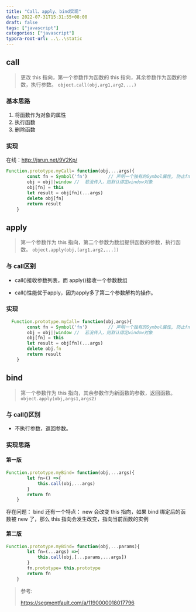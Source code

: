 ```yaml
---
title: "Call、apply、bind实现"
date: 2022-07-31T15:31:55+08:00
draft: false
tags: ["javascript"]
categories: ["javascript"]
typora-root-url: ..\..\static
---
```


## call

> 更改 this 指向，第一个参数作为函数的 this 指向，其余参数作为函数的参数，执行参数。
> `object.call(obj,arg1,arg2,...)`

### 基本思路

1. 将函数作为对象的属性
2. 执行函数
3. 删除函数

### 实现

在线：http://jsrun.net/9V2Kp/

```javascript
Function.prototype.myCall= function(obj,...args){
        const fn = Symbol('fn')        // 声明一个独有的Symbol属性, 防止fn覆盖已有属性
        obj = obj||window //  若没传入，则默认绑定window对象
        obj[fn] = this
        let result = obj[fn](...args)
        delete obj[fn]
        return result
    }
```

## apply

> 第一个参数作为 this 指向，第二个参数为数组提供函数的参数，执行函数。
> `object.apply(obj,[arg1,arg2,...])`

### 与 call区别

- call()接收参数列表，而 apply()接收一个参数数组

- call()性能优于apply，因为apply多了第二个参数解构的操作。

### 实现

```javascript
  Function.prototype.myCall= function(obj,args){
        const fn = Symbol('fn')        // 声明一个独有的Symbol属性, 防止fn覆盖已有属性
        obj = obj||window //  若没传入，则默认绑定window对象
        obj[fn] = this
        let result = obj[fn](...args)
        delete obj.fn
        return result
    }
```

## bind

> 第一个参数作为 this 指向，其余参数作为新函数的参数，返回函数。
> `object.apply(obj,args1,args2)`

### 与 call()区别

- 不执行参数，返回参数。

### 实现思路

#### 第一版

```javascript
Function.prototype.myBind= function(obj,...args){
        let fn=() =>{
            this.call(obj,...args)
        }
        return fn
    }
```

存在问题：
bind 还有一个特点： new 会改变 this 指向，如果 bind 绑定后的函数被 new 了，那么 this 指向会发生改变，指向当前函数的实例

#### 第二版

```javascript
Function.prototype.myBind= function(obj,...params){
        let fn=(...args) =>{
            this.call(obj,[...params,...args])
        }
        fn.prototype= this.prototype
        return fn
    }
```



> 参考:
>
> https://segmentfault.com/a/1190000018017796